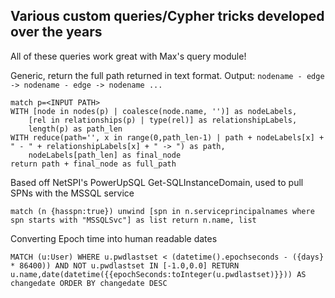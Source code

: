 ## Various custom queries/Cypher tricks developed over the years

All of these queries work great with Max's query module!



Generic, return the full path returned in text format. Output: `nodename - edge -> nodename - edge -> nodename ...`
```
match p=<INPUT PATH>
WITH [node in nodes(p) | coalesce(node.name, '')] as nodeLabels,
    [rel in relationships(p) | type(rel)] as relationshipLabels,
    length(p) as path_len
WITH reduce(path='', x in range(0,path_len-1) | path + nodeLabels[x] + " - " + relationshipLabels[x] + " -> ") as path,
    nodeLabels[path_len] as final_node
return path + final_node as full_path
```


Based off NetSPI's PowerUpSQL Get-SQLInstanceDomain, used to pull SPNs with the MSSQL service
```
match (n {hasspn:true}) unwind [spn in n.serviceprincipalnames where spn starts with "MSSQLSvc"] as list return n.name, list
```


Converting Epoch time into human readable dates
```
MATCH (u:User) WHERE u.pwdlastset < (datetime().epochseconds - ({days} * 86400)) AND NOT u.pwdlastset IN [-1.0,0.0] RETURN u.name,date(datetime({{epochSeconds:toInteger(u.pwdlastset)}})) AS changedate ORDER BY changedate DESC
```
